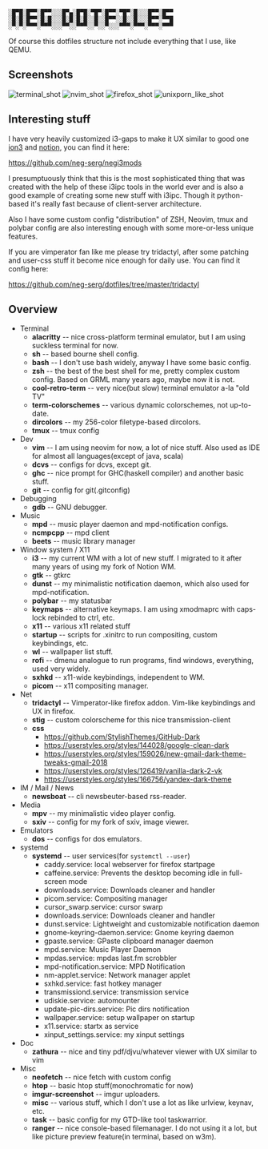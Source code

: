 ```
░█▀█░█▀▀░█▀▀░░░█▀▄░█▀█░▀█▀░█▀▀░▀█▀░█░░░█▀▀░█▀▀
░█░█░█▀▀░█░█░░░█░█░█░█░░█░░█▀▀░░█░░█░░░█▀▀░▀▀█
░▀░▀░▀▀▀░▀▀▀░░░▀▀░░▀▀▀░░▀░░▀░░░▀▀▀░▀▀▀░▀▀▀░▀▀▀
```

Of course this dotfiles structure not include everything that I use, like QEMU.

## Screenshots

![terminal_shot](https://i.imgur.com/O08SzU3.png)
![nvim_shot](https://i.imgur.com/Tqfu65R.png)
![firefox_shot](https://i.imgur.com/rgq2LcN.png)
![unixporn_like_shot](https://i.imgur.com/z1arTLh.png)

## Interesting stuff

I have very heavily customized i3-gaps to make it UX similar to good one
[ion3](https://tuomov.iki.fi/software/) and [notion](https://notionwm.net/),
you can find it here:

https://github.com/neg-serg/negi3mods

I presumptuously think that this is the most sophisticated thing that was
created with the help of these i3ipc tools in the world ever and is also
a good example of creating some new stuff with i3ipc. Though it python-based
it's really fast because of client-server architecture.

Also I have some custom config "distribution" of ZSH, Neovim, tmux and
polybar config are also interesting enough with some more-or-less unique
features.

If you are vimperator fan like me please try tridactyl, after some patching
and user-css stuff it become nice enough for daily use. You can find it
config here:

https://github.com/neg-serg/dotfiles/tree/master/tridactyl

## Overview

+ Terminal
    + **alacritty** -- nice cross-platform terminal emulator, but I am using suckless
    terminal for now.
    + **sh** -- based bourne shell config.
    + **bash** -- I don't use bash widely, anyway I have some basic config.
    + **zsh** -- the best of the best shell for me, pretty complex custom config. Based on GRML many years ago, maybe now it is not.
    + **cool-retro-term** -- very nice(but slow) terminal emulator a-la "old TV"
    + **term-colorschemes** -- various dynamic colorschemes, not up-to-date.
    + **dircolors** -- my 256-color filetype-based dircolors.
    + **tmux** -- tmux config
+ Dev
    + **vim** -- I am using neovim for now, a lot of nice stuff. Also used as IDE for almost all languages(except of java, scala)
    + **dcvs** -- configs for dcvs, except git.
    + **ghc** -- nice prompt for GHC(haskell compiler) and another basic stuff.
    + **git** -- config for git(.gitconfig)
+ Debugging
    + **gdb** -- GNU debugger.
+ Music
    + **mpd** -- music player daemon and mpd-notification configs.
    + **ncmpcpp** -- mpd client
    + **beets** -- music library manager
+ Window system / X11
    + **i3** -- my current WM with a lot of new stuff. I migrated to it after many years of using my fork of Notion WM.
    + **gtk** -- gtkrc
    + **dunst** -- my minimalistic notification daemon, which also used for mpd-notification.
    + **polybar** -- my statusbar
    + **keymaps** -- alternative keymaps. I am using xmodmaprc with caps-lock rebinded to ctrl, etc.
    + **x11** -- various x11 related stuff
    + **startup** -- scripts for .xinitrc to run compositing, custom keybindings, etc.
    + **wl** -- wallpaper list stuff.
    + **rofi** -- dmenu analogue to run programs, find windows, everything, used very widely.
    + **sxhkd** -- x11-wide keybindings, independent to WM.
    + **picom** -- x11 compositing manager.
+ Net
    + **tridactyl** -- Vimperator-like firefox addon. Vim-like keybindings and UX in firefox.
    + **stig** -- custom colorscheme for this nice transmission-client
    + **css**
        * https://github.com/StylishThemes/GitHub-Dark
        * https://userstyles.org/styles/144028/google-clean-dark
        * https://userstyles.org/styles/159026/new-gmail-dark-theme-tweaks-gmail-2018
        * https://userstyles.org/styles/126419/vanilla-dark-2-vk
        * https://userstyles.org/styles/166756/yandex-dark-theme
+ IM / Mail / News
    + **newsboat** -- cli newsbeuter-based rss-reader.
+ Media
    + **mpv** -- my minimalistic video player config.
    + **sxiv** -- config for my fork of sxiv, image viewer.
+ Emulators
    + **dos** -- configs for dos emulators.
+ systemd
    + **systemd** -- user services(for `systemctl --user`)
        + caddy.service: local webserver for firefox startpage
        + caffeine.service: Prevents the desktop becoming idle in full-screen mode
        + downloads.service: Downloads cleaner and handler
        + picom.service: Compositing manager
        + cursor_swarp.service: cursor swarp
        + downloads.service: Downloads cleaner and handler
        + dunst.service: Lightweight and customizable notification daemon
        + gnome-keyring-daemon.service: Gnome keyring daemon
        + gpaste.service: GPaste clipboard manager daemon
        + mpd.service: Music Player Daemon
        + mpdas.service: mpdas last.fm scrobbler
        + mpd-notification.service: MPD Notification
        + nm-applet.service: Network manager applet
        + sxhkd.service: fast hotkey manager
        + transmissiond.service: transmission service
        + udiskie.service: automounter
        + update-pic-dirs.service: Pic dirs notification
        + wallpaper.service: setup wallpaper on startup
        + x11.service: startx as service
        + xinput_settings.service: my xinput settings
+ Doc
    + **zathura** -- nice and tiny pdf/djvu/whatever viewer with UX similar to vim
+ Misc
    + **neofetch** -- nice fetch with custom config
    + **htop** -- basic htop stuff(monochromatic for now)
    + **imgur-screenshot** -- imgur uploaders.
    + **misc** -- various stuff, which I don't use a lot as like urlview, keynav, etc.
    + **task** -- basic config for my GTD-like tool taskwarrior.
    + **ranger** -- nice console-based filemanager. I do not using it a lot, but like picture preview feature(in terminal, based on w3m).
